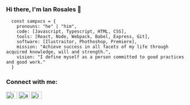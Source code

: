 ### Hi there, I'm  Ian Rosales 👋
```JS
  const sampxcs = {
    pronouns: "he" | "him",
    code: [Javascript, Typescript, HTML, CSS],
    tools: [React, Node, Webpack, Babel, Express, Git],
    software: [Ilustraitor, Phothoshop, Premiere],
    mission: "Achieve success in all facets of my life through acquired knowledge, will and strength.",
    vision: "I define myself as a person committed to good practices and good work."
  }
```
<h3 align="left">Connect with me:</h3>
<p align="left">
<a href="https://instagram.com/iansrlx" target="_blank"><img align="center" src="https://raw.githubusercontent.com/rahuldkjain/github-profile-readme-generator/master/src/images/icons/Social/instagram.svg" alt="iansrlx" height="20" width="30" /></a>
<a href="https://twitter.com/anotherianyt" target="_blank"><img align="center" src="https://raw.githubusercontent.com/rahuldkjain/github-profile-readme-generator/master/src/images/icons/Social/twitter.svg" alt="anotherianyt" height="20" width="30" /></a>
<a href="https://linkedin.com/in/ian-samuel-rosales-leon-38a5b3230" target="_blank"><img align="center" src="https://raw.githubusercontent.com/rahuldkjain/github-profile-readme-generator/master/src/images/icons/Social/linked-in-alt.svg" alt="ian-samuel-rosales-leon-38a5b3230" height="20" width="30" /></a>
</p>
